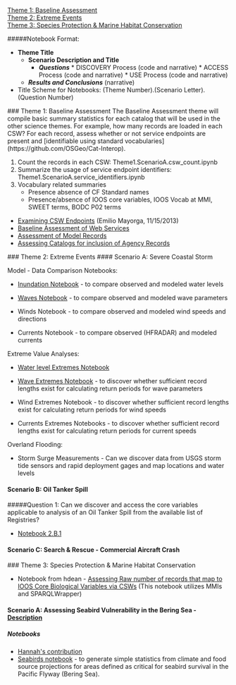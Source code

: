 [Theme 1: Baseline Assessment](#theme1)  
[Theme 2: Extreme Events](#theme2)  
[Theme 3: Species Protection & Marine Habitat Conservation](#theme3)  

#####Notebook Format:
*  **Theme Title**
   * **Scenario Description and Title**
       *  _**Questions**_
         *  DISCOVERY Process (code and narrative)
         *  ACCESS Process (code and narrative)
         *  USE Process (code and narrative)
    *  _**Results and Conclusions**_ (narrative)
*  Title Scheme for Notebooks: (Theme Number).(Scenario Letter).(Question Number)

<a name="theme1"/>
### Theme 1: Baseline Assessment
The Baseline Assessment theme will compile basic summary statistics for each catalog that will be used in the other science themes.  For example, how many records are loaded in each CSW?  For each record, assess whether or not service endpoints are present and [identifiable using standard vocabularies](https://github.com/OSGeo/Cat-Interop).

1. Count the records in each CSW: Theme1.ScenarioA.csw_count.ipynb
2. Summarize the usage of service endpoint identifiers: Theme1.ScenarioA.service_identifiers.ipynb
3. Vocabulary related summaries
   * Presence absence of CF Standard names
   * Presence/absence of IOOS core variables, IOOS Vocab at MMI, SWEET terms, BODC P02 terms

*  [Examining CSW Endpoints](http://nbviewer.ipython.org/gist/emiliom/7459209) (Emilio Mayorga, 11/15/2013)
*  [Baseline Assessment of Web Services](https://www.wakari.io/sharing/bundle/hdean/Test%20Catalogs%20for%20WMS%20Layers)
*  [Assessment of Model Records](https://www.wakari.io/sharing/bundle/hdean/Test%20Catalogs%20for%20Model%20Outputs)
*  [Assessing Catalogs for inclusion of Agency Records](https://www.wakari.io/sharing/bundle/hdean/Theme%201_Baseline_Federal%20Agency%20Metrics)

<a name="theme2"/>
### Theme 2: Extreme Events 
#### Scenario A: Severe Coastal Storm

Model - Data Comparison Notebooks:
   *  [Inundation Notebook](http://nbviewer.ipython.org/urls/raw.githubusercontent.com/rsignell-usgs/notebook/fef9438303b49a923024892db1ef3115e34d8271/CSW/IOOS_inundation.ipynb?create=1) - to compare observed and modeled water levels

* [Waves Notebook](http://nbviewer.ipython.org/github/ioos/system-test/blob/master/Theme_2_Extreme_Events/Scenario_2A_Coastal_Inundation/Scenario_2A_Waves_Fratantonio.ipynb) - to compare observed and modeled wave parameters

* Winds Notebook - to compare observed and modeled wind speeds and directions

* Currents Notebook - to compare observed (HFRADAR) and modeled currents

Extreme Value Analyses:
*  [Water level Extremes Notebook](http://nbviewer.ipython.org/github/ioos/system-test/blob/master/Theme_2_Extreme_Events/Scenario_2A_Coastal_Inundation/Scenario_2A_Water_Level_Bird.ipynb)

* [Wave Extremes Notebook](http://nbviewer.ipython.org/github/ioos/system-test/blob/master/Theme_2_Extreme_Events/Scenario_2A_Coastal_Inundation/Scenario_2A_Waves.ipynb) - to discover whether sufficient record lengths exist for calculating return periods for wave parameters

* Wind Extremes Notebook - to discover whether sufficient record lengths exist for calculating return periods for wind speeds

* Currents Extremes Notebooks - to discover whether sufficient record lengths exist for calculating return periods for current speeds

Overland Flooding:

* Storm Surge Measurements - Can we discover data from  USGS storm tide sensors and rapid deployment gages and map locations and water levels


#### Scenario B: Oil Tanker Spill
#####Question 1: Can we discover and access the core variables applicable to analysis of an Oil Tanker Spill from the available list of Registries?
*  [Notebook 2.B.1](https://www.wakari.io/sharing/bundle/hdean/Theme%202_Scenario%20B_Oil%20Tanker%20Spill_Web%20Services%20Count-Copy0)

#### Scenario C: Search & Rescue - Commercial Aircraft Crash

<a name="theme3"/>
### Theme 3: Species Protection & Marine Habitat Conservation

* Notebook from hdean - [Assessing Raw number of records that map to IOOS Core Biological Variables via CSWs](https://www.wakari.io/sharing/bundle/hdean/Theme_3_CoreVars) (This notebook utilizes MMIs and SPARQLWrapper)

#### Scenario A:  Assessing Seabird Vulnerability in the Bering Sea - [Description](https://github.com/ioos/system-test/wiki/Development-of-Test-Themes#scenario-3a-assessing-seabird-vulnerability-in-the-bering-sea)

##### Notebooks
* [Hannah's contribution](https://www.wakari.io/sharing/bundle/hdean/Theme%203,%20Scenario%20-%20Assessing%20Seabird%20Vulnerability%20in%20the%20Bering%20Sea)
* [Seabirds notebook](http://nbviewer.ipython.org/github/ioos/system-test/blob/master/Theme_3_Species_Protection_and_Marine_Habitat_Conservation/Scenario_3A_Assessing_Seabird_Vulnerability_in_the_Bering_Sea/Scenario_3A_SeaBirds.ipynb) - to generate simple statistics from climate and food source projections for areas defined as critical for seabird survival in the Pacific Flyway (Bering Sea).